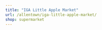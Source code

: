 ```yaml
---
title: "IGA Little Apple Market"
url: /allentown/iga-little-apple-market/
shop: supermarket
---
```

